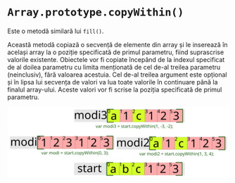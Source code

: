 # `Array.prototype.copyWithin()`

Este o metodă similară lui `fill()`.

Această metodă copiază o secvență de elemente din array și le inserează în același array la o poziție specificată de primul parametru, fiind suprascrise valorile existente.
Obiectele vor fi copiate începând de la indexul specificat de al doilea parametru cu limita menționată de cel de-al treilea parametru (neinclusiv), fără valoarea acestuia.
Cel de-al treilea argument este opțional și în lipsa lui secvența de valori va lua toate valorile în continuare până la finalul array-ului. Aceste valori vor fi scrise la poziția specificată de primul parametru.

![Array.prototype.copyWithin() exemplificat](ArrayCopyWithin.svg)
